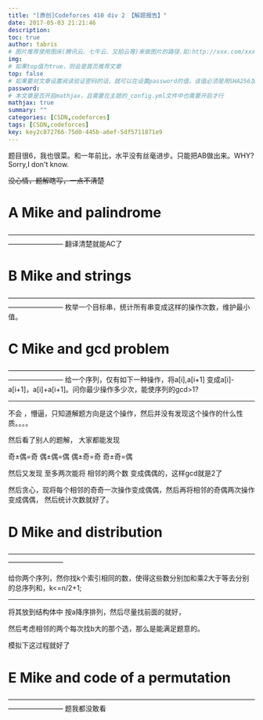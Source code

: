 ```yaml
---
title: "[原创]Codeforces 410 div 2 【解题报告】"
date: 2017-05-03 21:21:46
description:
toc: true
author: tabris
# 图片推荐使用图床(腾讯云、七牛云、又拍云等)来做图片的路径.如:http://xxx.com/xxx.jpg
img:
# 如果top值为true，则会是首页推荐文章
top: false
# 如果要对文章设置阅读验证密码的话，就可以在设置password的值，该值必须是用SHA256加密后的密码，防止被他人识破
password:
# 本文章是否开启mathjax，且需要在主题的_config.yml文件中也需要开启才行
mathjax: true
summary: ""
categories: [CSDN,codeforces]
tags: [CSDN,codeforces]
key: key2c872766-75d0-445b-a6ef-5df5711871e9
---
```


题目很6，我也很菜。和一年前比，水平没有丝毫进步。只能把AB做出来。WHY?  Sorry,I don't know.

~~没心情，题解瞎写，一点不清楚~~

# A	Mike and palindrome
————————————————————————————————————————————
翻译清楚就能AC了

# B	Mike and strings
————————————————————————————————————————————
枚举一个目标串，统计所有串变成这样的操作次数，维护最小值。

# C	Mike and gcd problem
————————————————————————————————————————————
给一个序列，仅有如下一种操作，将a[i],a[i+1] 变成a[i]-a[i+1]，a[i]+a[i+1]。问你最少操作多少次，能使序列的gcd>1?

----
不会 ，懵逼，只知道解题方向是这个操作，然后并没有发现这个操作的什么性质。。。。

然后看了别人的题解，
大家都能发现

奇±偶=奇
偶±偶=偶
偶±奇=奇
奇±奇=偶

然后又发现 至多两次能将 相邻的两个数 变成偶偶的，这样gcd就是2了

然后贪心，现将每个相邻的奇奇一次操作变成偶偶，然后再将相邻的奇偶两次操作变成偶偶， 然后统计次数就好了。

# D	Mike and distribution
————————————————————————————————————————————

给你两个序列，然你找k个索引相同的数，使得这些数分别加和乘2大于等去分别的总序列和，k<=n/2+1;

---

将其放到结构体中
按a降序排列，然后尽量找前面的就好，

然后考虑相邻的两个每次找b大的那个选，那么是能满足题意的。

模拟下这过程就好了

# E	Mike and code of a permutation
————————————————————————————————————————————
题我都没敢看